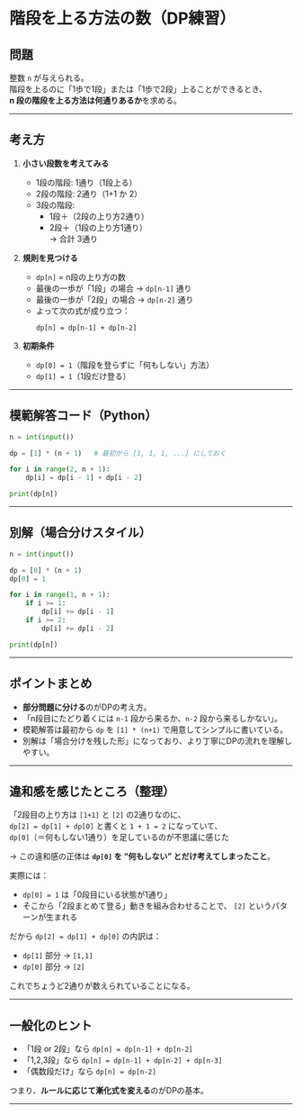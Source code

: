 # 階段を上る方法の数（DP練習）

## 問題
整数 `n` が与えられる。  
階段を上るのに「1歩で1段」または「1歩で2段」上ることができるとき、  
**n 段の階段を上る方法は何通りあるか**を求める。

---

## 考え方

1. **小さい段数を考えてみる**
   - 1段の階段: 1通り（1段上る）
   - 2段の階段: 2通り（1+1 か 2）
   - 3段の階段:  
     - 1段＋（2段の上り方2通り）  
     - 2段＋（1段の上り方1通り）  
     → 合計 3通り

2. **規則を見つける**
   - `dp[n]` = n段の上り方の数
   - 最後の一歩が「1段」の場合 → `dp[n-1]` 通り  
   - 最後の一歩が「2段」の場合 → `dp[n-2]` 通り  
   - よって次の式が成り立つ：
     ```
     dp[n] = dp[n-1] + dp[n-2]
     ```

3. **初期条件**
   - `dp[0] = 1`（階段を登らずに「何もしない」方法）
   - `dp[1] = 1`（1段だけ登る）

---

## 模範解答コード（Python）

```python
n = int(input())

dp = [1] * (n + 1)   # 最初から [1, 1, 1, ...] にしておく

for i in range(2, n + 1):
    dp[i] = dp[i - 1] + dp[i - 2]

print(dp[n])
```

---

## 別解（場合分けスタイル）

```python
n = int(input())

dp = [0] * (n + 1)
dp[0] = 1

for i in range(1, n + 1):
    if i >= 1:
        dp[i] += dp[i - 1]
    if i >= 2:
        dp[i] += dp[i - 2]

print(dp[n])
```

---

## ポイントまとめ
- **部分問題に分ける**のがDPの考え方。
- 「n段目にたどり着くには `n-1` 段から来るか、`n-2` 段から来るしかない」。
- 模範解答は最初から `dp` を `[1] * (n+1)` で用意してシンプルに書いている。
- 別解は「場合分けを残した形」になっており、より丁寧にDPの流れを理解しやすい。

---

## 違和感を感じたところ（整理）

「2段目の上り方は `[1+1]` と `[2]` の2通りなのに、  
`dp[2] = dp[1] + dp[0]` と書くと `1 + 1 = 2` になっていて、  
`dp[0]`（＝何もしない1通り）を足しているのが不思議に感じた

→ この違和感の正体は **`dp[0]` を “何もしない” とだけ考えてしまったこと**。

実際には：
- `dp[0] = 1` は「0段目にいる状態が1通り」  
- そこから「2段まとめて登る」動きを組み合わせることで、 `[2]` というパターンが生まれる  

だから `dp[2] = dp[1] + dp[0]` の内訳は：
- `dp[1]` 部分 → `[1,1]`  
- `dp[0]` 部分 → `[2]`

これでちょうど2通りが数えられていることになる。

---

## 一般化のヒント
- 「1段 or 2段」なら `dp[n] = dp[n-1] + dp[n-2]`
- 「1,2,3段」なら `dp[n] = dp[n-1] + dp[n-2] + dp[n-3]`
- 「偶数段だけ」なら `dp[n] = dp[n-2]`

つまり、**ルールに応じて漸化式を変える**のがDPの基本。

---
